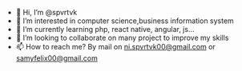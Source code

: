 - 👋 Hi, I’m @spvrtvk
- 👀 I’m interested in computer science,business information system
- 🌱 I’m currently learning php, react native, angular, js...
- 💞️ I’m looking to collaborate on many project to improve my skills
- 📫 How to reach me? By mail on ni.spvrtvk00@gmail.com or samyfelix00@gmail.com

<!---
spvrtvk/spvrtvk is a ✨ special ✨ repository because its `README.md` (this file) appears on your GitHub profile.
You can click the Preview link to take a look at your changes.
--->

